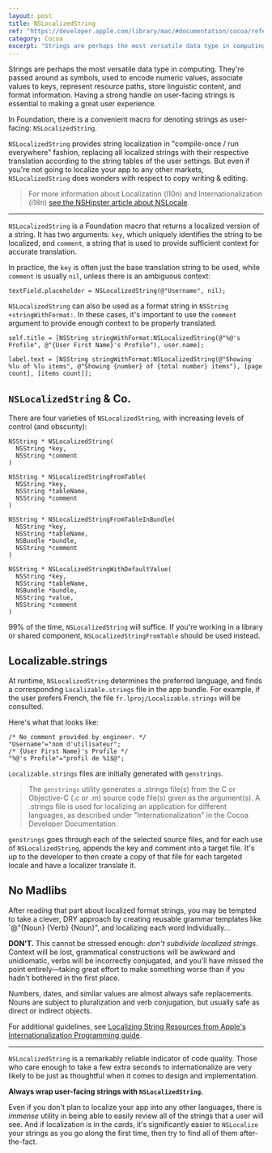 ```yaml
---
layout: post
title: NSLocalizedString
ref: "https://developer.apple.com/library/mac/#documentation/cocoa/reference/foundation/miscellaneous/foundation_functions/reference/reference.html"
category: Cocoa
excerpt: "Strings are perhaps the most versatile data type in computing. They're passed around as symbols, used to encode numeric values, associate values to keys, represent resource paths, store linguistic content, and format information. Having a strong handle on user-facing strings is essential to making a great user experience."
---
```


Strings are perhaps the most versatile data type in computing. They're passed around as symbols, used to encode numeric values, associate values to keys, represent resource paths, store linguistic content, and format information. Having a strong handle on user-facing strings is essential to making a great user experience.

In Foundation, there is a convenient macro for denoting strings as user-facing: `NSLocalizedString`.

`NSLocalizedString` provides string localization in "compile-once / run everywhere" fashion, replacing all localized strings with their respective translation according to the string tables of the user settings. But even if you're not going to localize your app to any other markets, `NSLocalizedString` does wonders with respect to copy writing & editing.

> For more information about Localization (l10n) and Internationalization (i18n) [see the NSHipster article about NSLocale](http://nshipster.com/nslocale/).

---

`NSLocalizedString` is a Foundation macro that returns a localized version of a string. It has two arguments: `key`, which uniquely identifies the string to be localized, and `comment`, a string that is used to provide sufficient context for accurate translation.

In practice, the `key` is often just the base translation string to be used, while `comment` is usually `nil`, unless there is an ambiguous context:

~~~{objective-c}
textField.placeholder = NSLocalizedString(@"Username", nil);
~~~

`NSLocalizedString` can also be used as a format string in `NSString +stringWithFormat:`. In these cases, it's important to use the `comment` argument to provide enough context to be properly translated.

~~~{objective-c}
self.title = [NSString stringWithFormat:NSLocalizedString(@"%@'s Profile", @"{User First Name}'s Profile"), user.name];
~~~

~~~{objective-c}
label.text = [NSString stringWithFormat:NSLocalizedString(@"Showing %lu of %lu items", @"Showing {number} of {total number} items"), [page count], [items count]];
~~~

## `NSLocalizedString` & Co.

There are four varieties of `NSLocalizedString`, with increasing levels of control (and obscurity):

~~~{objective-c}
NSString * NSLocalizedString(
  NSString *key,
  NSString *comment
)
~~~

~~~{objective-c}
NSString * NSLocalizedStringFromTable(
  NSString *key,
  NSString *tableName,
  NSString *comment
)
~~~

~~~{objective-c}
NSString * NSLocalizedStringFromTableInBundle(
  NSString *key,
  NSString *tableName,
  NSBundle *bundle,
  NSString *comment
)
~~~

~~~{objective-c}
NSString * NSLocalizedStringWithDefaultValue(
  NSString *key,
  NSString *tableName,
  NSBundle *bundle,
  NSString *value,
  NSString *comment
)
~~~

99% of the time, `NSLocalizedString` will suffice. If you're working in a library or shared component, `NSLocalizedStringFromTable` should be used instead.

## Localizable.strings

At runtime, `NSLocalizedString` determines the preferred language, and finds a corresponding `Localizable.strings` file in the app bundle. For example, if the user prefers French, the file `fr.lproj/Localizable.strings` will be consulted.

Here's what that looks like:

~~~
/* No comment provided by engineer. */
"Username"="nom d'utilisateur";
/* {User First Name}'s Profile */
"%@'s Profile"="profil de %1$@";
~~~

`Localizable.strings` files are initially generated with `genstrings`.

>  The `genstrings` utility generates a .strings file(s) from the C or Objective-C (.c or .m) source code file(s) given as the argument(s).  A .strings file is used for localizing an application for different languages, as described under "Internationalization" in the Cocoa Developer Documentation.

`genstrings` goes through each of the selected source files, and for each use of `NSLocalizedString`, appends the key and comment into a target file. It's up to the developer to then create a copy of that file for each targeted locale and have a localizer translate it.

## No Madlibs

After reading that part about localized format strings, you may be tempted to take a clever, DRY approach by creating reusable grammar templates like `@"{Noun} {Verb} {Noun}", and localizing each word individually...

**DON'T.** This cannot be stressed enough: _don't subdivide localized strings_. Context will be lost, grammatical constructions will be awkward and unidiomatic, verbs will be incorrectly conjugated, and you'll have missed the point entirely—taking great effort to make something worse than if you hadn't bothered in the first place.

Numbers, dates, and similar values are almost always safe replacements. Nouns are subject to pluralization and verb conjugation, but usually safe as direct or indirect objects.

For additional guidelines, see [Localizing String Resources from Apple's Internationalization Programming guide](https://developer.apple.com/library/mac/#documentation/MacOSX/Conceptual/BPInternational/Articles/StringsFiles.html#//apple_ref/doc/uid/20000005).

---

`NSLocalizedString` is a remarkably reliable indicator of code quality. Those who care enough to take a few extra seconds to internationalize are very likely to be just as thoughtful when it comes to design and implementation.

**Always wrap user-facing strings with `NSLocalizedString`.**

Even if you don't plan to localize your app into any other languages, there is _immense_ utility in being able to easily review all of the strings that a user will see. And if localization is in the cards, it's significantly easier to `NSLocalize` your strings as you go along the first time, then try to find all of them after-the-fact.
